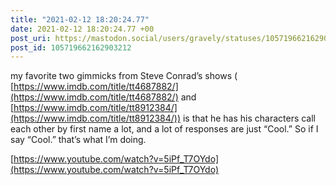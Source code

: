 ```yaml
---
title: "2021-02-12 18:20:24.77"
date: 2021-02-12 18:20:24.77 +00
post_uri: https://mastodon.social/users/gravely/statuses/105719662162903212
post_id: 105719662162903212
---
```

my favorite two gimmicks from Steve Conrad’s shows ( [https://www.imdb.com/title/tt4687882/](https://www.imdb.com/title/tt4687882/) and [https://www.imdb.com/title/tt8912384/](https://www.imdb.com/title/tt8912384/)) is that he has his characters call each other by first name a lot, and a lot of responses are just “Cool.” So if I say “Cool.” that’s what I’m doing.

[https://www.youtube.com/watch?v=5iPf_T7OYdo](https://www.youtube.com/watch?v=5iPf_T7OYdo)


